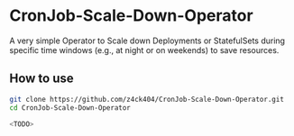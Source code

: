 # CronJob-Scale-Down-Operator
A very simple Operator to Scale down Deployments or StatefulSets during specific time windows (e.g., at night or on weekends) to save resources.

## How to use

```bash
git clone https://github.com/z4ck404/CronJob-Scale-Down-Operator.git
cd CronJob-Scale-Down-Operator

<TODO>
```
